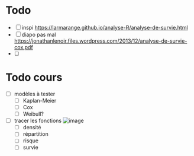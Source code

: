 # Todo
- [ ] inspi https://larmarange.github.io/analyse-R/analyse-de-survie.html
- [ ] diapo pas mal https://jonathanlenoir.files.wordpress.com/2013/12/analyse-de-survie-cox.pdf
- [ ] 

# Todo cours
- [ ] modèles à tester
  - [ ] Kaplan-Meier
  - [ ] Cox
  - [ ] Weibull?
- [ ] tracer les fonctions ![image](https://github.com/Ab2nour/analyse-survie/assets/61651582/bae53279-5cb7-4cdd-99b9-2001532da63a)
  - [ ] densité
  - [ ] répartition
  - [ ] risque
  - [ ] survie
